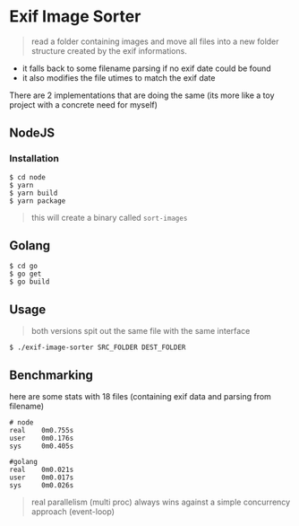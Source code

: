 # Exif Image Sorter

> read a folder containing images and move all files into a new folder structure created by the exif informations.

- it falls back to some filename parsing if no exif date could be found
- it also modifies the file utimes to match the exif date

There are 2 implementations that are doing the same (its more like a toy project with a concrete need for myself)

## NodeJS

### Installation

```shell
$ cd node
$ yarn
$ yarn build
$ yarn package
```

> this will create a binary called `sort-images`

## Golang

```shell
$ cd go
$ go get
$ go build
```

## Usage

> both versions spit out the same file with the same interface

```shell
$ ./exif-image-sorter SRC_FOLDER DEST_FOLDER
```

## Benchmarking

here are some stats with 18 files (containing exif data and parsing from filename)

```shell
# node
real	0m0.755s
user	0m0.176s
sys     0m0.405s
```

```shell
#golang
real	0m0.021s
user	0m0.017s
sys     0m0.026s
```

> real parallelism (multi proc) always wins against a simple concurrency approach (event-loop)
